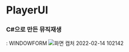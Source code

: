 # PlayerUI
### C#으로 만든 뮤직재생 
: WINDOWFORM 
![화면 캡처 2022-02-14 102142](https://user-images.githubusercontent.com/87971916/153784960-9b46fc81-2a1f-479d-84f8-ea715879e2c2.png)
